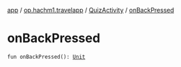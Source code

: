 [app](../../index.md) / [op.hachm1.travelapp](../index.md) / [QuizActivity](index.md) / [onBackPressed](./on-back-pressed.md)

# onBackPressed

`fun onBackPressed(): `[`Unit`](https://kotlinlang.org/api/latest/jvm/stdlib/kotlin/-unit/index.html)